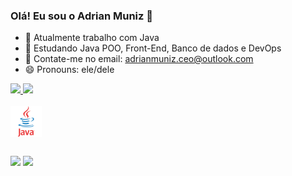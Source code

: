 ### Olá! Eu sou o Adrian Muniz 👋

- 🔭 Atualmente trabalho com Java
- 🌱 Estudando Java POO, Front-End, Banco de dados e DevOps
- 👯 Contate-me no email: adrianmuniz.ceo@outlook.com
- 😄 Pronouns: ele/dele

<div>
  <a href="https://github.com/adrianmuniz">
  <img height="180em" src="https://github-readme-stats.vercel.app/api?username=adrianmuniz&show_icons=true&theme=dark&include_all_commits=true&count_private=true"/>
  <img height="180em" src="https://github-readme-stats.vercel.app/api/top-langs/?username=adrianmuniz&layout=compact&langs_count=7&theme=dark"/>
</div>
  
  <div style="display: inline_block"><br>
  <img align="center" alt="adrianmuniz-Java" height="50" width="50" src="https://github.com/devicons/devicon/blob/master/icons/java/java-original-wordmark.svg">
</div>
  
  ##
  
  <div>
   <a href = "mailto:cainaadrianmunizdasilva@gmail.com"><img src="https://img.shields.io/badge/-Gmail-%23333?style=for-the-badge&logo=gmail&logoColor=red" target="_blank"></a>
  <a href="https://www.linkedin.com/in/adrianmuniz/" target="_blank"><img src="https://img.shields.io/badge/-LinkedIn-%230077B5?style=for-the-badge&logo=linkedin&logoColor=white" target="_blank"></a> 
  <div>  
